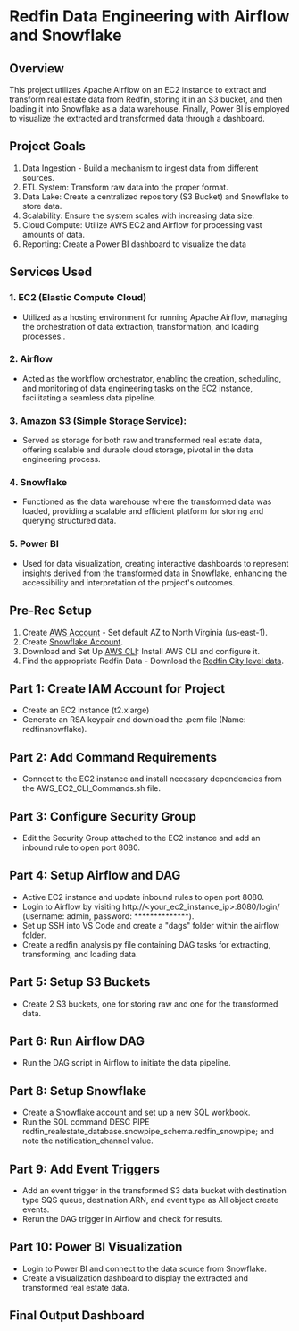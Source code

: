 # Redfin Data Engineering with Airflow and Snowflake


## Overview
This project utilizes Apache Airflow on an EC2 instance to extract and transform real estate data from Redfin, storing it in an S3 bucket, and then loading it into Snowflake as a data warehouse. Finally, Power BI is employed to visualize the extracted and transformed data through a dashboard.

## Project Goals
1. Data Ingestion - Build a mechanism to ingest data from different sources.
2. ETL System: Transform raw data into the proper format.
3. Data Lake: Create a centralized repository (S3 Bucket) and Snowflake to store data.
4. Scalability: Ensure the system scales with increasing data size.
5. Cloud Compute: Utilize AWS EC2 and Airflow for processing vast amounts of data.
6. Reporting: Create a Power BI dashboard to visualize the data

## Services Used
### 1. EC2 (Elastic Compute Cloud)
  - Utilized as a hosting environment for running Apache Airflow, managing the orchestration of data extraction, transformation, and loading processes..
### 2. Airflow
  - Acted as the workflow orchestrator, enabling the creation, scheduling, and monitoring of data engineering tasks on the EC2 instance, facilitating a seamless data pipeline.
### 3. Amazon S3 (Simple Storage Service):
  - Served as storage for both raw and transformed real estate data, offering scalable and durable cloud storage, pivotal in the data engineering process.
### 4. Snowflake
  - Functioned as the data warehouse where the transformed data was loaded, providing a scalable and efficient platform for storing and querying structured data.
### 5. Power BI
  -  Used for data visualization, creating interactive dashboards to represent insights derived from the transformed data in Snowflake, enhancing the accessibility and interpretation of the project's outcomes.

## Pre-Rec Setup
1. Create [AWS Account](https://repost.aws/knowledge-center/create-and-activate-aws-account) - Set default AZ to North Virginia (us-east-1).
2. Create [Snowflake Account](https://signup.snowflake.com/?utm_source=google&utm_medium=paidsearch&utm_campaign=na-ca-en-brand-cloud-phrase&utm_content=go-rsa-evg-ss-free-trial&utm_term=c-g-snowflake%20computing-p&_bt=586482091113&_bk=snowflake%20computing&_bm=p&_bn=g&_bg=136172936548&gclsrc=aw.ds&gad_source=1&gclid=Cj0KCQiAnrOtBhDIARIsAFsSe508RUX5iE7-rE9zmkOiiMj8XrBDwdUUYsjfDTCi3Rq_0hcQlomJa0QaAkMqEALw_wcB).
3. Download and Set Up [AWS CLI](https://aws.amazon.com/cli/): Install AWS CLI and configure it. 
4. Find the appropriate Redfin Data - Download the [Redfin City level data](https://www.redfin.com/news/data-center/).

## Part 1: Create IAM Account for Project
  - Create an EC2 instance (t2.xlarge)
  - Generate an RSA keypair and download the .pem file (Name: redfinsnowflake).

## Part 2: Add Command Requirements
  - Connect to the EC2 instance and install necessary dependencies from the AWS_EC2_CLI_Commands.sh file.

## Part 3: Configure Security Group
  - Edit the Security Group attached to the EC2 instance and add an inbound rule to open port 8080.

## Part 4: Setup Airflow and DAG
  - Active EC2 instance and update inbound rules to open port 8080.
  - Login to Airflow by visiting http://<your_ec2_instance_ip>:8080/login/ (username: admin, password: **************).
  - Set up SSH into VS Code and create a "dags" folder within the airflow folder.
  - Create a redfin_analysis.py file containing DAG tasks for extracting, transforming, and loading data.

## Part 5: Setup S3 Buckets
  - Create 2 S3 buckets, one for storing raw and one for the transformed data.

## Part 6: Run Airflow DAG
  - Run the DAG script in Airflow to initiate the data pipeline.

## Part 8: Setup Snowflake
  - Create a Snowflake account and set up a new SQL workbook.
  - Run the SQL command DESC PIPE redfin_realestate_database.snowpipe_schema.redfin_snowpipe; and note the notification_channel value.

## Part 9: Add Event Triggers
  - Add an event trigger in the transformed S3 data bucket with destination type SQS queue, destination ARN, and event type as All object create events.
  - Rerun the DAG trigger in Airflow and check for results.

## Part 10: Power BI Visualization
  - Login to Power BI and connect to the data source from Snowflake.
  - Create a visualization dashboard to display the extracted and transformed real estate data.

## Final Output Dashboard
